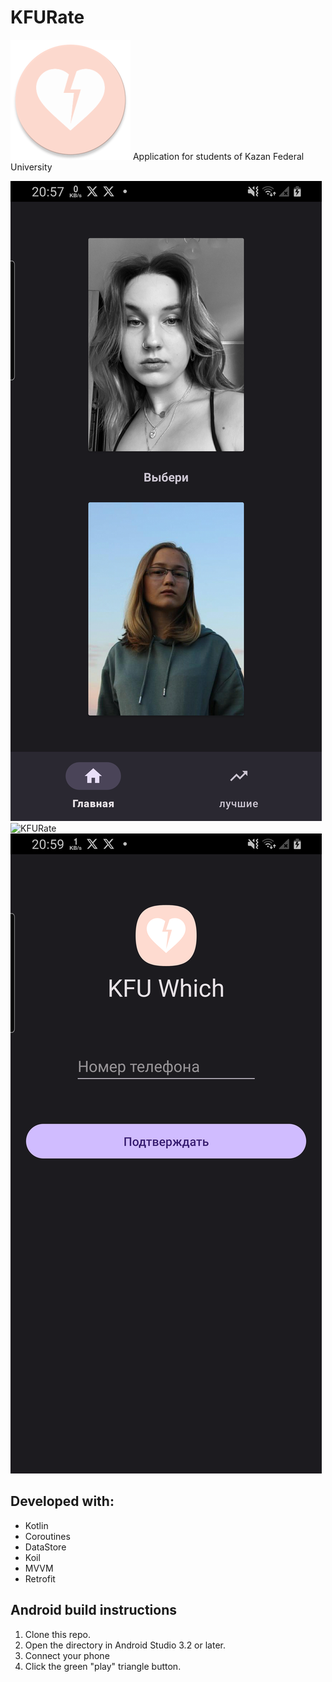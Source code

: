 # KFURate
![KFURate](app/src/main/res/mipmap-xxxhdpi/ic_launcher_round.webp)
Application for students of Kazan Federal University


![KFURate](Screenshot_20231110_205147.png)
![KFURate](Screenshot_20231110_205324.png)
![KFURate](Screenshot_20231110_205433.png)

## Developed with:
* Kotlin
* Coroutines 
* DataStore
* Koil
* MVVM
* Retrofit

## Android build instructions

1. Clone this repo.
2. Open the directory in Android Studio 3.2 or later.
3. Connect your phone
4. Click the green "play" triangle button.
